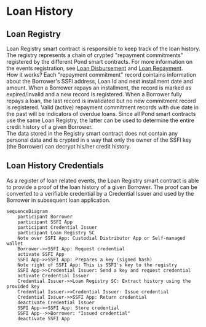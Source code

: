 # Loan History
## Loan Registry
Loan Registry smart contract is responsible to keep track of the loan history. The registry represents a chain of crypted "repayment commitments" registered by the different Pond smart contracts. For more information on the events registration, see [Loan Disbursement](./C-Risk-Mgmt-4-Loan-Disbursement.md) and [Loan Repayment](./C-Risk-Mgmt-5-Loan-Repayment.md).  
How it works? Each "repayment commitment" record cointains information about the Borrower's SSFI address, Loan Id and next installment date and amount. When a Borrower repays an installment, the record is marked as expired/invalid and a new record is registered. When a Borrower fully repays a loan, the last record is invalidated but no new commitment record is registered. Valid (active) repayment commitment records with due date in the past will be indicators of overdue loans. Since all Pond smart contracts use the same Loan Registry, the latter can be used to determine the entire credit history of a given Borrower.  
The data stored in the Registry smart contract does not contain any personal data and is crypted in a way that only the owner of the SSFI key (the Borrower) can decrypt his/her credit history.
## Loan History Credentials
As a register of loan related events, the Loan Registry smart contract is able to provide a proof of the loan history of a given Borrower. The proof can be converted to a verifiable credential by a Credential Issuer and used by the Borrower in subsequent loan application.
```mermaid
sequenceDiagram
    participant Borrower
    participant SSFI App
    participant Credential Issuer
    participant Loan Registry SC
    Note over SSFI App: Custodial Distributor App or Self-managed wallet
    Borrower->>SSFI App: Request credential
    activate SSFI App
    SSFI App->>SSFI App: Prepares a key (signed hash)
    Note right of SSFI App: This is SSFI's key to the registry
    SSFI App->>Credential Issuer: Send a key and request credential
    activate Credential Issuer
    Credential Issuer->>Loan Registry SC: Extract history using the provided key
    Credential Issuer->>Credential Issuer: Issue credential
    Credential Issuer->>SSFI App: Return credential
    deactivate Credential Issuer
    SSFI App->>SSFI App: Store credential
    SSFI App-->>Borrower: "Issued credential"
    deactivate SSFI App
```